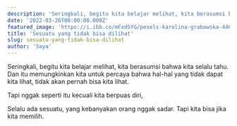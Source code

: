 ```yaml
---
description: 'Seringkali, begitu kita belajar melihat, kita berasumsi bahwa kita selalu tahu'
date: '2022-03-26T00:00:00.000Z'
featured_image: 'https://i.ibb.co/mFxdSYG/pexels-karolina-grabowska-4468154.jpg'
title: 'Sesuatu yang tidak bisa dilihat'
slug: sesuatu-yang-tidak-bisa-dilihat
author: 'Saya'
---
```


Seringkali, begitu kita belajar melihat, kita berasumsi bahwa kita selalu tahu. Dan itu memungkinkan kita untuk percaya bahwa hal-hal yang tidak dapat kita lihat, tidak akan pernah bisa kita lihat.

Tapi nggak seperti itu kecuali kita berpuas diri,

Selalu ada sesuatu, yang kebanyakan orang nggak sadar. Tapi kita bisa jika kita memilih.
